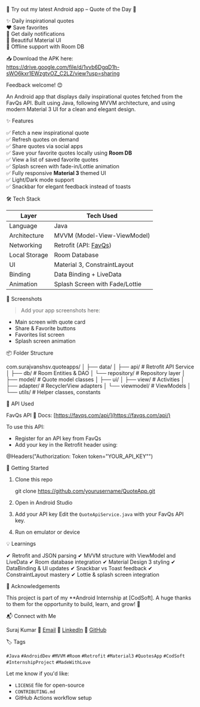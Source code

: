 🚀 Try out my latest Android app – Quote of the Day 📱

✨ Daily inspirational quotes  
❤️ Save favorites  
🔔 Get daily notifications  
🎨 Beautiful Material UI  
📂 Offline support with Room DB

📥 Download the APK here:  
[https://drive.google.com/file/d/1vvb6DgqD1h-sWO6kxr1EWzgtvOZ_C2LZ/view?usp=sharing
](https://drive.google.com/file/d/1otuOuMcPWPzISFAEBKeDbgbn9gnlbdn4/view?usp=sharing)


Feedback welcome! 😊


An Android app that displays daily inspirational quotes fetched from the FavQs API.
Built using Java, following MVVM architecture, and using modern Material 3 UI for a clean and elegant design.

✨ Features

✅ Fetch a new inspirational quote  
✅ Refresh quotes on demand  
✅ Share quotes via social apps  
✅ Save your favorite quotes locally using **Room DB**  
✅ View a list of saved favorite quotes  
✅ Splash screen with fade-in/Lottie animation  
✅ Fully responsive **Material 3** themed UI  
✅ Light/Dark mode support  
✅ Snackbar for elegant feedback instead of toasts


🛠️ Tech Stack

| Layer             | Tech Used                           |
|------------------|-------------------------------------|
| Language          | Java                                |
| Architecture      | MVVM (Model-View-ViewModel)         |
| Networking        | Retrofit (API: [FavQs](https://favqs.com/api/)) |
| Local Storage     | Room Database                       |
| UI                | Material 3, ConstraintLayout        |
| Binding           | Data Binding + LiveData             |
| Animation         | Splash Screen with Fade/Lottie      |


📸 Screenshots

> Add your app screenshots here:
- Main screen with quote card
- Share & Favorite buttons
- Favorites list screen
- Splash screen animation


📦 Folder Structure

com.surajvanshsv.quoteapps/
│
├── data/
│   ├── api/            # Retrofit API Service
│   ├── db/             # Room Entities & DAO
│   └── repository/     # Repository layer
│
├── model/              # Quote model classes
│
├── ui/
│   ├── view/           # Activities
│   ├── adapter/        # RecyclerView adapters
│   └── viewmodel/      # ViewModels
│
└── utils/              # Helper classes, constants


🔌 API Used

FavQs API
📘 Docs: [https://favqs.com/api/](https://favqs.com/api/)

To use this API:

* Register for an API key from FavQs
* Add your key in the Retrofit header using:


@Headers("Authorization: Token token=\"YOUR_API_KEY\"")

🚀 Getting Started

1. Clone this repo

   git clone https://github.com/yourusername/QuoteApp.git

2. Open in Android Studio

3. Add your API key
   Edit the `QuoteApiService.java` with your FavQs API key.

4. Run on emulator or device

💡 Learnings

✔ Retrofit and JSON parsing
✔ MVVM structure with ViewModel and LiveData
✔ Room database integration
✔ Material Design 3 styling
✔ DataBinding & UI updates
✔ Snackbar vs Toast feedback
✔ ConstraintLayout mastery
✔ Lottie & splash screen integration

🙌 Acknowledgements

This project is part of my **Android Internship at [CodSoft].
A huge thanks to them for the opportunity to build, learn, and grow! 🌱


📬 Connect with Me

Suraj Kumar
📧 [Email](mailto:sk658139@gmail.com)
🔗 [LinkedIn](https://www.linkedin.com/in/surajpsk12/)
🐙 [GitHub](https://github.com/surajpsk12)


🏷️ Tags

`#Java` `#AndroidDev` `#MVVM` `#Room` `#Retrofit` `#Material3` `#QuotesApp` `#CodSoft` `#InternshipProject` `#MadeWithLove`


Let me know if you'd like:
- `LICENSE` file for open-source
- `CONTRIBUTING.md`
- GitHub Actions workflow setup
